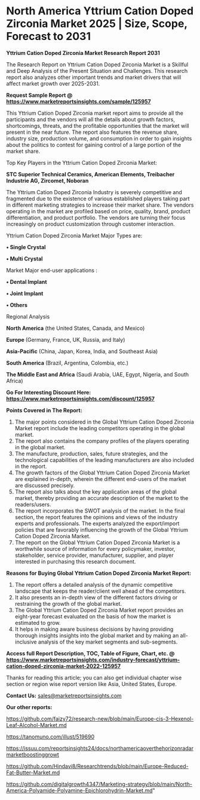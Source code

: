 # North America Yttrium Cation Doped Zirconia Market 2025 | Size, Scope, Forecast to 2031

<strong>Yttrium Cation Doped Zirconia Market Research Report 2031</strong>

The Research Report on Yttrium Cation Doped Zirconia Market is a Skillful and Deep Analysis of the Present Situation and Challenges. This research report also analyzes other important trends and market drivers that will affect market growth over 2025-2031.

<strong>Request Sample Report @ <a href=https://www.marketreportsinsights.com/sample/125957>https://www.marketreportsinsights.com/sample/125957</a></strong>

This Yttrium Cation Doped Zirconia market report aims to provide all the participants and the vendors will all the details about growth factors, shortcomings, threats, and the profitable opportunities that the market will present in the near future. The report also features the revenue share, industry size, production volume, and consumption in order to gain insights about the politics to contest for gaining control of a large portion of the market share.

Top Key Players in the Yttrium Cation Doped Zirconia Market:

<strong>STC Superior Technical Ceramics, American Elements, Treibacher Industrie AG, Zircomet, Noboran</strong>

The Yttrium Cation Doped Zirconia Industry is severely competitive and fragmented due to the existence of various established players taking part in different marketing strategies to increase their market share. The vendors operating in the market are profiled based on price, quality, brand, product differentiation, and product portfolio. The vendors are turning their focus increasingly on product customization through customer interaction.

Yttrium Cation Doped Zirconia Market Major Types are:

<strong>• Single Crystal

• Multi Crystal</strong>

Market Major end-user applications :

<strong>• Dental Implant

• Joint Implant

• Others</strong>

Regional Analysis

</u><strong><b>North America</b></strong> (the United States, Canada, and Mexico)

<strong><b>Europe </b></strong>(Germany, France, UK, Russia, and Italy)

<strong><b>Asia-Pacific</b></strong> (China, Japan, Korea, India, and Southeast Asia)

<strong><b>South America</b></strong> (Brazil, Argentina, Colombia, etc.)

<strong><b>The Middle East and Africa</b></strong> (Saudi Arabia, UAE, Egypt, Nigeria, and South Africa)

<strong>Go For Interesting Discount Here: <a href=https://www.marketreportsinsights.com/discount/125957>https://www.marketreportsinsights.com/discount/125957</a></strong>

<strong>Points Covered in The Report:</strong>
<ol>
  <li>The major points considered in the Global Yttrium Cation Doped Zirconia Market report include the leading competitors operating in the global market.</li>
  <li>The report also contains the company profiles of the players operating in the global market.</li>
  <li>The manufacture, production, sales, future strategies, and the technological capabilities of the leading manufacturers are also included in the report.</li>
  <li>The growth factors of the Global Yttrium Cation Doped Zirconia Market are explained in-depth, wherein the different end-users of the market are discussed precisely.</li>
  <li>The report also talks about the key application areas of the global market, thereby providing an accurate description of the market to the readers/users.</li>
  <li>The report incorporates the SWOT analysis of the market. In the final section, the report features the opinions and views of the industry experts and professionals. The experts analyzed the export/import policies that are favorably influencing the growth of the Global Yttrium Cation Doped Zirconia Market.</li>
  <li>The report on the Global Yttrium Cation Doped Zirconia Market is a worthwhile source of information for every policymaker, investor, stakeholder, service provider, manufacturer, supplier, and player interested in purchasing this research document.</li>
</ol>
<strong>Reasons for Buying Global Yttrium Cation Doped Zirconia Market Report:</strong>

<ol>
  <li>The report offers a detailed analysis of the dynamic competitive landscape that keeps the reader/client well ahead of the competitors.</li>
  <li>It also presents an in-depth view of the different factors driving or restraining the growth of the global market.</li>
  <li>The Global Yttrium Cation Doped Zirconia Market report provides an eight-year forecast evaluated on the basis of how the market is estimated to grow.</li>
  <li>It helps in making aware business decisions by having providing thorough insights insights into the global market and by making an all-inclusive analysis of the key market segments and sub-segments.</li>
</ol>
<strong>Access full Report Description, TOC, Table of Figure, Chart, etc. @ <a href=https://www.marketreportsinsights.com/industry-forecast/yttrium-cation-doped-zirconia-market-2022-125957>https://www.marketreportsinsights.com/industry-forecast/yttrium-cation-doped-zirconia-market-2022-125957</a></strong>


Thanks for reading this article; you can also get individual chapter wise section or region wise report version like Asia, United States, Europe.

<strong>Contact Us:</strong>
sales@marketreportsinsights.com

<strong>Our other reports:</strong>

<a href=https://github.com/faizy72/research-new/blob/main/Europe-cis-3-Hexenol-Leaf-Alcohol-Market.md>https://github.com/faizy72/research-new/blob/main/Europe-cis-3-Hexenol-Leaf-Alcohol-Market.md</a>

<a href=https://tanomuno.com/illust/519690>https://tanomuno.com/illust/519690</a>

<a href=https://issuu.com/reportsinsights24/docs/northamericaoverthehorizonradarmarketboostinggrowt>https://issuu.com/reportsinsights24/docs/northamericaoverthehorizonradarmarketboostinggrowt</a>

<a href=https://github.com/Hindavi8/Researchtrends/blob/main/Europe-Reduced-Fat-Butter-Market.md>https://github.com/Hindavi8/Researchtrends/blob/main/Europe-Reduced-Fat-Butter-Market.md</a>

<a href=https://github.com/digitalgrowth4347/Marketing-strategy/blob/main/North-America-Polyamide-Polyamine-Epichlorohydrin-Market.md>https://github.com/digitalgrowth4347/Marketing-strategy/blob/main/North-America-Polyamide-Polyamine-Epichlorohydrin-Market.md</a>"
